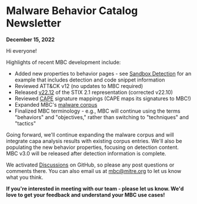 # <a name="faq"></a>Malware Behavior Catalog Newsletter # 
**December 15, 2022**

Hi everyone!

Highlights of recent MBC development include:


* Added new properties to behavior pages - see [Sandbox Detection](https://github.com/MBCProject/mbc-markdown/blob/master/anti-behavioral-analysis/sandbox-detection.md) for an example that includes detection and code snippet information
* Reviewed ATT&CK v12 (no updates to MBC required)
* Released [v22.12](https://github.com/MBCProject/mbc-stix2/tree/v22.12) of the STIX 2.1 representation (corrected v22.10)
* Reviewed [CAPE](https://github.com/kevoreilly/CAPEv2) signature mappings (CAPE maps its signatures to MBC!)
* Expanded MBC's [malware corpus](../xample-malware/README.md)
* Finalized MBC terminology - e.g., MBC will continue using the terms "behaviors" and "objectives," rather than switching to "techniques" and "tactics"

Going forward, we'll continue expanding the malware corpus and will integrate capa analysis results with existing corpus entries. We'll also be populating the new behavior properties, focusing on detection content. MBC v3.0 will be released after detection information is complete.

We activated [Discussions](https://github.com/MBCProject/mbc-markdown/discussions) on GitHub, so please any post questions or comments there. You can also email us at mbc@mitre.org to let us know what you think. 

**If you're interested in meeting with our team - please let us know. We'd love to get your feedback and understand your MBC use cases!**
